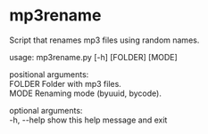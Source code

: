 # mp3rename
Script that renames mp3 files using random names.

usage: mp3rename.py [-h] [FOLDER] [MODE]

positional arguments:  
  FOLDER      Folder with mp3 files.  
  MODE        Renaming mode (byuuid, bycode).

optional arguments:  
  -h, --help  show this help message and exit
